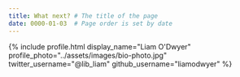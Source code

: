 ```yaml
---
title: What next? # The title of the page
date: 0000-01-03  # Page order is set by date
---
```








{% include profile.html
  display_name="Liam O'Dwyer"
  profile_photo="../assets/images/bio-photo.jpg"
  twitter_username="@lib_liam"
  github_username="liamodwyer"
%}
